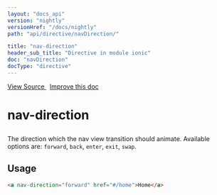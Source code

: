 ```yaml
---
layout: "docs_api"
version: "nightly"
versionHref: "/docs/nightly"
path: "api/directive/navDirection/"

title: "nav-direction"
header_sub_title: "Directive in module ionic"
doc: "navDirection"
docType: "directive"
---
```


<div class="improve-docs">
<a href='http://github.com/driftyco/ionic/tree/master/js/angular/directive/navDirection.js#L1'>
View Source
</a>
&nbsp;
<a href='http://github.com/driftyco/ionic/edit/master/js/angular/directive/navDirection.js#L1'>
Improve this doc
</a>
</div>




<h1 class="api-title">

nav-direction



</h1>





The direction which the nav view transition should animate. Available options
are: `forward`, `back`, `enter`, `exit`, `swap`.









<h2 id="usage">Usage</h2>

```html
<a nav-direction="forward" href="#/home">Home</a>
```









